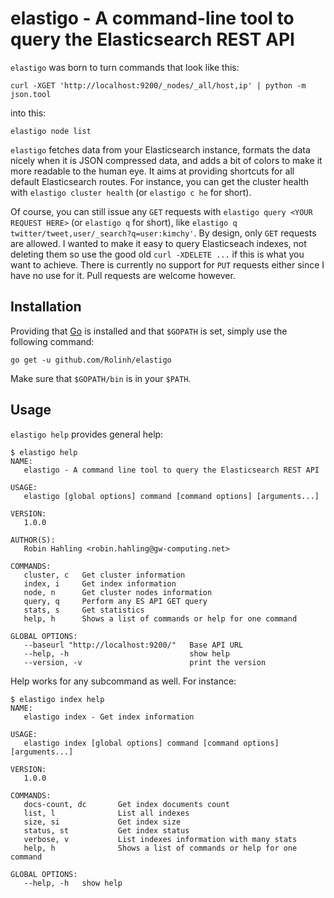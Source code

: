 # elastigo - A command-line tool to query the Elasticsearch REST API

`elastigo` was born to turn commands that look like this:

```
curl -XGET 'http://localhost:9200/_nodes/_all/host,ip' | python -m json.tool
```

into this:

```
elastigo node list
```

`elastigo` fetches data from your Elasticsearch instance, formats the data
nicely when it is JSON compressed data, and adds a bit of colors to make it more
readable to the human eye. It aims at providing shortcuts for all default
Elasticsearch routes. For instance, you can get the cluster health with
`elastigo cluster health` (or `elastigo c he` for short).

Of course, you can still issue any `GET` requests with
`elastigo query <YOUR REQUEST HERE>` (or `elastigo q` for short), like
`elastigo q twitter/tweet,user/_search?q=user:kimchy'`.
By design, only `GET` requests are allowed. I wanted to make it easy to query
Elasticseach indexes, not deleting them so use the good old `curl -XDELETE ...`
if this is what you want to achieve.
There is currently no support for `PUT` requests either since I have no use for
it. Pull requests are welcome however.

## Installation

Providing that [Go](https://golang.org) is installed and that `$GOPATH` is set,
simply use the following command:
```
go get -u github.com/Rolinh/elastigo
```

Make sure that `$GOPATH/bin` is in your `$PATH`.

## Usage

`elastigo help` provides general help:
```
$ elastigo help
NAME:
   elastigo - A command line tool to query the Elasticsearch REST API

USAGE:
   elastigo [global options] command [command options] [arguments...]

VERSION:
   1.0.0

AUTHOR(S):
   Robin Hahling <robin.hahling@gw-computing.net>

COMMANDS:
   cluster, c   Get cluster information
   index, i     Get index information
   node, n      Get cluster nodes information
   query, q     Perform any ES API GET query
   stats, s     Get statistics
   help, h      Shows a list of commands or help for one command

GLOBAL OPTIONS:
   --baseurl "http://localhost:9200/"   Base API URL
   --help, -h                           show help
   --version, -v                        print the version
```

Help works for any subcommand as well. For instance:
```
$ elastigo index help
NAME:
   elastigo index - Get index information

USAGE:
   elastigo index [global options] command [command options] [arguments...]

VERSION:
   1.0.0

COMMANDS:
   docs-count, dc       Get index documents count
   list, l              List all indexes
   size, si             Get index size
   status, st           Get index status
   verbose, v           List indexes information with many stats
   help, h              Shows a list of commands or help for one command

GLOBAL OPTIONS:
   --help, -h   show help

```
